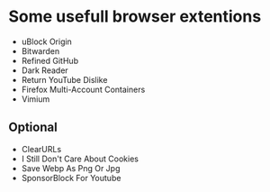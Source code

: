 # Some usefull browser extentions

- uBlock Origin
- Bitwarden
- Refined GitHub
- Dark Reader
- Return YouTube Dislike
- Firefox Multi-Account Containers
- Vimium

## Optional

- ClearURLs
- I Still Don't Care About Cookies
- Save Webp As Png Or Jpg
- SponsorBlock For Youtube

